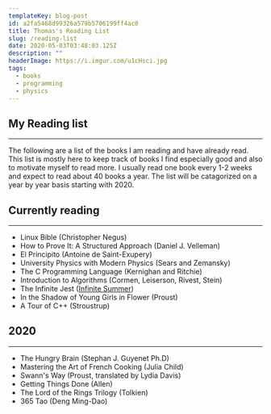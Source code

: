 ```yaml
---
templateKey: blog-post
id: a2fa5468d99326a579b5706199ff4ac0
title: Thomas's Reading List
slug: /reading-list
date: 2020-05-03T03:48:03.125Z
description: ""
headerImage: https://i.imgur.com/u1cHsci.jpg
tags:
  - books
  - programming
  - physics
---
```


## My Reading list
---
The following are a list of the books I am reading and have already read. This list is mostly here to keep track of books I find especially good and also to motivate myself to read more. I usually read one book every 1-2 weeks and expect to read about 40 books a year. The list will be catagorized on a year by year basis starting with 2020.


## Currently reading
---
* Linux Bible (Christopher Negus)
* How to Prove It: A Structured Approach (Daniel J. Velleman)
* El Principito (Antoine de Saint-Exupery)
* University Physics with Modern Physics (Sears and Zemansky)
* The C Programming Language (Kernighan and Ritchie)
* Introduction to Algorithms (Cormen, Leiserson, Rivest, Stein)
* The Infinite Jest ([Infinite Summer](https://www.reddit.com/r/infinitesummer/))
* In the Shadow of Young Girls in Flower (Proust)
* A Tour of C++ (Stroustrup)

## 2020
---
* The Hungry Brain (Stephan J. Guyenet Ph.D)
* Mastering the Art of French Cooking (Julia Child)
* Swann's Way (Proust, translated by Lydia Davis)
* Getting Things Done (Allen)
* The Lord of the Rings Trilogy (Tolkien)
* 365 Tao (Deng Ming-Dao)
